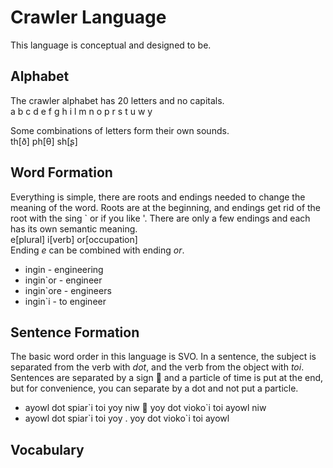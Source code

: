 # Crawler Language
This language is conceptual and designed to be.

## Alphabet
The crawler alphabet has 20 letters and no capitals.   
a b c d e f g h i l m n o p r s t u w y

Some combinations of letters form their own sounds.   
th[ð] ph[θ] sh[ʂ]

## Word Formation
Everything is simple, there are roots and endings needed to change the meaning of the word.
Roots are at the beginning, and endings get rid of the root with the sing \` or if you like '.
There are only a few endings and each has its own semantic meaning.   
e[plural] i[verb] or[occupation]   
Ending *e* can be combined with ending *or*.

* ingin - engineering
* ingin\`or - engineer
* ingin\`ore - engineers
* ingin\`i - to engineer

## Sentence Formation
The basic word order in this language is SVO.
In a sentence, the subject is separated from the verb with *dot*, and the verb from the object with *toi*.
Sentences are separated by a sign  and a particle of time is put at the end, but for convenience, you can separate by a dot and not put a particle.   

* ayowl dot spiar\`i toi yoy niw  yoy dot vioko\`i toi ayowl niw
* ayowl dot spiar\`i toi yoy . yoy dot vioko\`i toi ayowl 

## Vocabulary
